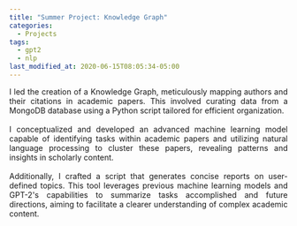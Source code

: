 ```yaml
---
title: "Summer Project: Knowledge Graph"
categories:
  - Projects
tags:
  - gpt2
  - nlp
last_modified_at: 2020-06-15T08:05:34-05:00
---
```

<div style="text-align: justify;">
I led the creation of a Knowledge Graph, meticulously mapping authors and their citations in academic papers. This involved curating data from a MongoDB database using a Python script tailored for efficient organization.
</div>

<br>

<div style="text-align: justify;">
I conceptualized and developed an advanced machine learning model capable of identifying tasks within academic papers and utilizing natural language processing to cluster these papers, revealing patterns and insights in scholarly content.
</div>

<br>

<div style="text-align: justify;">
Additionally, I crafted a script that generates concise reports on user-defined topics. This tool leverages previous machine learning models and GPT-2's capabilities to summarize tasks accomplished and future directions, aiming to facilitate a clearer understanding of complex academic content.
</div>